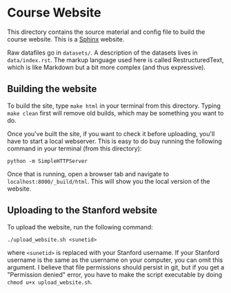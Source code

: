 Course Website
==============

This directory contains the source material and config file to build the course website. This is a [Sphinx](http://sphinx-doc.org/) website.

Raw datafiles go in `datasets/`. A description of the datasets lives in `data/index.rst`. The markup language used here is called RestructuredText, which is like Markdown but a bit more complex (and thus expressive).

Building the website
--------------------

To build the site, type `make html` in your terminal from this directory. Typing `make clean` first will remove old builds, which may be something you want to do.

Once you've built the site, if you want to check it before uploading, you'll have to start a local webserver. This is easy to do buy running the following command in your terminal (from this directory):

    python -m SimpleHTTPServer

Once that is running, open a browser tab and navigate to `localhost:8000/_build/html`. This will show you the local version of the website.

Uploading to the Stanford website
---------------------------------

To upload the website, run the following command:

    ./upload_website.sh <sunetid>

where `<sunetid>` is replaced with your Stanford username. If your Stanford username is the same as the username on your computer, you can omit this argument. I believe that file permissions should persist in git, but if you get a "Permission denied" error, you have to make the script executable by doing `chmod u+x upload_website.sh`.
